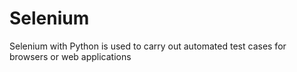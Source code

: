 # Selenium

Selenium with Python is used to carry out automated test cases for browsers or web applications
